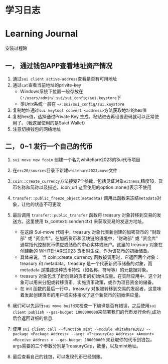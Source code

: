 # 学习日志

# Learning Journal

安装过程略

## 一， 通过钱包APP查看地址资产情况
1. 通过`sui client active-address`查看是否有可用地址
2. 通过`cat`查看当前地址的privite-key
    + Windows系统下位置一般存放在`C:/users/admin/.sui/sui_config/sui.keystore`下
    + 类Unix系统一般在 `~/.sui/sui_config/sui.keystore`
3. 复制地址通过`sui keytool convert <address>`方法获取地址的hex值
4. 复制hex值，选择通过Private Key 生成，粘贴进去再设置密码就可以正常使用了。（我这里使用的是Suiet Wallet）
5. 注意切换钱包的网络地址

## 二， 0~1 发行一个自己的代币
1. `sui move new fcoin` 创建一个名为whitehare2023的Sui代币项目
2. 在`erc20/sources`目录下新建`whitehare2023.move`文件
3. `coin::create_currency`方法接受7个参数，包括见证对象`witness`,精度18，货币名称和简称以及描述，icon_url 这里使用的option::none()表示不使用
4. `transfer::public_freeze_object(metadata)` 调用此函数来冻结`metadata`对象，让他的状态不可更改
5. 最后调用 `transfer::public_transfer` 函数将 treasury 对象转移到交易的发送方。这里使用 tx_context::sender(ctx) 来获取交易的发送方地址。
    + 在这段 Sui-move 代码中，treasury 对象代表新创建的加密货币的 "财政部" 或 "资金库"。在加密货币和区块链的语境中，"财政部" 或 "资金库" 通常指代控制货币供应或储备的中心实体或账户。这里的 treasury 对象在创建新的 WHITEHARE2023 货币时生成，作为该货币的初始储备。
    + 具体来说，当 coin::create_currency 函数被调用时，它返回两个对象：treasury 和 metadata。treasury 是一个代表新货币储备的对象，而 metadata 是描述这种货币特性（如名称、符号等）的元数据对象。
    + treasury 对象包含了新创建的货币的初始供应量。在实际应用中，这个对象可以用来分配或转移货币，实施货币政策，或作为项目资金的储备。
    + 在 init 函数的最后一行中，treasury 对象被转移到交易的发起者，这意味着发起创建货币的用户或实体接收了这个新货币的初始供应量。
    
6. 我们可以先运行`sui move build`来检查一下编译是否有错误，之后使用`sui client publish --gas-budget 1000000000`来部署我们的代币发行合约,成功后会返回详细的信息.
7. 使用
`sui client call --function mint --module whitehare2023 --package <Package Address> --args <TreasuryCap Address> <Amount> <Receive Address > --gas-budget 100000000` 来获取你的代币到钱包，args需要的三个参数分别是TreasuryCap，数量，以及mint地址。
8. 最后查看自己的钱包，可以发现代币已经到账。

